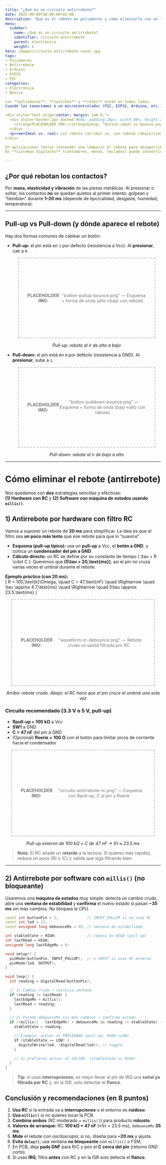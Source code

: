 ```yaml
---
title: "¿Qué es un circuito antirrebote?"
date: 2025-09-09T10:00:00+02:00
description: "Qué es el rebote en pulsadores y cómo eliminarlo con un filtro RC y una máquina de estados con millis() en microcontroladores."
menu:
  sidebar:
    name: ¿Qué es un circuito antirrebote?
    identifier: circuito-antirrebote
    parent: electronica
    weight: 2
hero: images/circuito-antirrebote-cover.jpg
tags:
- Pulsadores
- Antirrebote
- Arduino
- ESP32
- PIC
categories:
- Electrónica
- Básico

Los **pulsadores**, **switches** y **relés** están en todos lados.  
Cuando los conectamos a un microcontrolador (PIC, ESP32, Arduino, etc.) esperamos un **cambio de estado limpio** por cada pulsación. En la práctica no ocurre así: los contactos mecánicos **rebotan** durante unos milisegundos y generan **varias transiciones** antes de estabilizarse. A esto se le llama **rebote de contacto** (*contact bounce*).

<div style="text-align:center; margin: 1em 0;">
  <div style="border:2px dashed #bbb; padding:28px; width:80%; height:220px; margin:0 auto; display:flex; align-items:center; justify-content:center; color:#777;">
    <strong>PLACEHOLDER IMG:</strong>&nbsp; "button-ideal-vs-bounce.png" — Señal ideal vs con rebote
  </div>
  <p><em>Ideal vs. real: sin rebote (arriba) vs. con rebote (abajo)</em></p>
</div>

En aplicaciones lentas (encender una lámpara) el rebote pasa desapercibido.  
En **sistemas digitales** (contadores, menús, teclados) puede convertirse en **pulsaciones falsas**.

---
```


## ¿Por qué rebotan los contactos?

Por **masa, elasticidad y vibración** de las piezas metálicas. Al presionar o soltar, los contactos **no** se quedan quietos al primer intento: golpean y “tiemblan” durante **1–20 ms** (depende de tipo/calidad, desgaste, humedad, temperatura).

---

## Pull-up vs Pull-down (y dónde aparece el rebote)

Hay dos formas comunes de cablear un botón:

- **Pull-up:** el pin está en `1` por defecto (resistencia a Vcc). Al **presionar**, cae a `0`.
  <div style="text-align:center; margin: 1em 0;">
    <div style="border:2px dashed #bbb; padding:28px; width:80%; height:200px; margin:0 auto; display:flex; align-items:center; justify-content:center; color:#777;">
      <strong>PLACEHOLDER IMG:</strong>&nbsp; "button-pullup-bounce.png" — Esquema + forma de onda (alto→bajo con rebote)
    </div>
    <p><em>Pull-up: rebote al ir de alto a bajo</em></p>
  </div>

- **Pull-down:** el pin está en `0` por defecto (resistencia a GND). Al **presionar**, sube a `1`.
  <div style="text-align:center; margin: 1em 0;">
    <div style="border:2px dashed #bbb; padding:28px; width:80%; height:200px; margin:0 auto; display:flex; align-items:center; justify-content:center; color:#777;">
      <strong>PLACEHOLDER IMG:</strong>&nbsp; "button-pulldown-bounce.png" — Esquema + forma de onda (bajo→alto con rebote)
    </div>
    <p><em>Pull-down: rebote al ir de bajo a alto</em></p>
  </div>

---

# Cómo eliminar el rebote (antirrebote)

Nos quedamos con **dos** estrategias sencillas y efectivas:  
**(1) Hardware con RC** y **(2) Software con máquina de estados usando `millis()`**.

## 1) Antirrebote por **hardware** con filtro RC

Vamos a suponer un rebote de **20 ms** para simplificar. La idea es que el filtro sea **un poco más lento** que ese rebote para que lo “suavice”.

- **Esquema (pull-up típico):** usa un **pull-up** a Vcc, el **botón a GND**, y coloca un **condensador del pin a GND**.  
- **Cálculo directo:** un RC se define por su constante de tiempo \( \tau = R \cdot C \). Queremos que **\(5\tau > 20\,\text{ms}\)**, así el pin no cruza varias veces el umbral durante el rebote.

**Ejemplo práctico (con 20 ms):**  
\[
R = 100\,\text{k}\Omega, \quad C = 47\,\text{nF} \quad \Rightarrow \quad \tau \approx 4.7\,\text{ms} \quad \Rightarrow \quad 5\tau \approx 23.5\,\text{ms}
\]

<div style="text-align:center; margin: 1em 0;">
  <div style="border:2px dashed #bbb; padding:28px; width:80%; height:220px; margin:0 auto; display:flex; align-items:center; justify-content:center; color:#777;">
    <strong>PLACEHOLDER IMG:</strong>&nbsp; "waveform-rc-debounce.png" — Rebote crudo vs salida filtrada por RC
  </div>
  <p><em>Arriba: rebote crudo. Abajo: el RC hace que el pin cruce el umbral una sola vez</em></p>
</div>

### Circuito recomendado (3.3 V o 5 V, pull-up)

- **Rpull-up = 100 kΩ** a Vcc  
- **SW1** a GND  
- **C = 47 nF** del pin a GND  
- (Opcional) **Rserie = 100 Ω** con el botón para limitar picos de corriente hacia el condensador

<div style="text-align:center; margin: 1em 0;">
  <div style="border:2px dashed #bbb; padding:28px; width:80%; height:220px; margin:0 auto; display:flex; align-items:center; justify-content:center; color:#777;">
    <strong>PLACEHOLDER IMG:</strong>&nbsp; "circuito-antirrebote-rc.png" — Esquema con Rpull-up, C al pin y Rserie
  </div>
  <p><em>Pull-up externo de 100 kΩ + C de 47 nF → 5τ ≈ 23.5 ms</em></p>
</div>

> **Nota:** El RC añade un **retardo** a la lectura. Si quieres más rapidez, reduce un poco \(R\) o \(C\) y valida que siga filtrando bien.

---

## 2) Antirrebote por **software** con `millis()` (no bloqueante)

Usaremos una **máquina de estados** muy simple: detecta un cambio crudo, abre una **ventana de estabilidad** y **confirma** el nuevo estado si pasan **~35 ms** sin más cambios. No bloquea la CPU.

```cpp
const int buttonPin = 2;             // INPUT_PULLUP si no usas RC
const int led = 13;
const unsigned long debounceMs = 35; // ventana de estabilidad

int stableState = HIGH;              // reposo en HIGH (pull-up)
int lastRead = HIGH;
unsigned long lastEdgeMs = 0;

void setup() {
  pinMode(buttonPin, INPUT_PULLUP);  // o INPUT si usas RC externo
  pinMode(led, OUTPUT);
}

void loop() {
  int reading = digitalRead(buttonPin);

  // 1) Cambio crudo → reinicia ventana
  if (reading != lastRead) {
    lastEdgeMs = millis();
    lastRead = reading;
  }

  // 2) Pasado debounceMs sin más cambios → confirma estado
  if ((millis() - lastEdgeMs) > debounceMs && reading != stableState) {
    stableState = reading;

    // Ejemplo: actuar al PRESIONAR (pull-up: HIGH->LOW)
    if (stableState == LOW) {
      digitalWrite(led, !digitalRead(led)); // toggle
    }

    // Si prefieres actuar al SOLTAR: (stableState == HIGH)
  }
}
```

> **Tip:** si usas **interrupciones**, es mejor llevar al pin de IRQ una **señal ya filtrada por RC** y, en la ISR, solo detectar el **flanco**.



## Conclusión y recomendaciones (en 8 puntos)

1) **Usa RC** si la entrada va a **interrupciones** o el entorno es **ruidoso**.  
2) **Usa `millis()`** si no quieres tocar la PCB.  
3) **Combina ambos** (RC moderado + `millis()`) para producto **robusto**.  
4) **Valores de arranque:** RC **100 kΩ + 47 nF** (≈5τ = 23.5 ms), `debounceMs` **35 ms**.  
5) **Mide** el rebote con osciloscopio; si no, diseña para **~20 ms** y ajusta.  
6) **Evita `delay()`**; usa ventana **no bloqueante** con `millis()` o FSM.  
7) En PCB, deja **pads DNF** para R/C y pon el **C cerca del pin** (retorno GND corto).  
8) Si usas **IRQ**, filtra **antes** con RC y en la ISR solo detecta el **flanco**.
